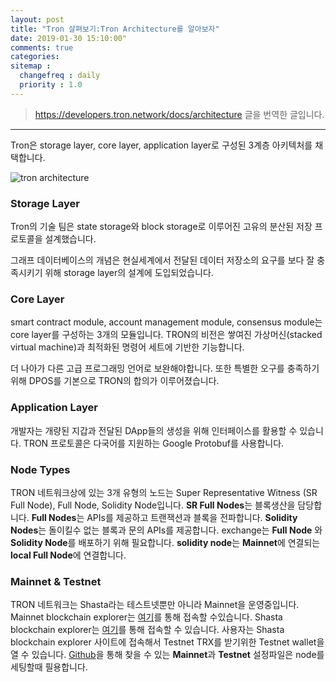 ```yaml
---
layout: post
title: "Tron 살펴보기:Tron Architecture를 알아보자"
date: 2019-01-30 15:10:00"
comments: true
categories: 
sitemap :
  changefreq : daily
  priority : 1.0
---
```

> https://developers.tron.network/docs/architecture 글을 번역한 글입니다.

---

Tron은 storage layer, core layer, application layer로 구성된 3계층 아키텍처를 채택합니다.

![tron architecture ](https://files.readme.io/61639e9-tronarchitecture.jpg)

### Storage Layer
Tron의 기술 팀은 state storage와 block storage로 이루어진 고유의 분산된 저장 프로토콜을 설계했습니다.

그래프 데이터베이스의 개념은 현실세계에서 전달된 데이터 저장소의 요구를 보다 잘 충족시키기 위해 storage layer의 설계에 도입되었습니다.

### Core Layer
smart contract module, account management module, consensus module는 core layer를 구성하는 3개의 모듈입니다. TRON의 비전은 쌓여진 가상머신(stacked virtual machine)과 최적화된 명령어 세트에 기반한 기능합니다.

더 나아가 다른 고급 프로그래밍 언어로 보완해야합니다.
또한 특별한 오구를 충족하기 위해 DPOS를 기본으로 TRON의 합의가 이루어졌습니다. 

### Application Layer
개발자는 개량된 지갑과 전달된 DApp들의 생성을 위해 인터페이스를 활용할 수 있습니다. TRON 프로토콜은
다국어를 지원하는 Google Protobuf를 사용합니다.

### Node Types
TRON 네트워크상에 있는 3개 유형의 노드는 Super Representative Witness (SR Full Node), Full Node, Solidity Node입니다.
**SR Full Nodes**는 블록생산을 담당합니다.
**Full Nodes**는 APIs를 제공하고 트랜잭션과 블록을 전파합니다.
**Solidity Nodes**는 돌이킬수 없는 블록과 문의 APIs를 제공합니다.
exchange는 **Full Node** 와 **Solidity Node**를 배포하기 위해 필요합니다. **solidity node**는  **Mainnet**에 연결되는 **local Full Node**에 연결합니다.


### Mainnet & Testnet
TRON 네트워크는 Shasta라는 테스트넷뿐만 아니라 Mainnet을 운영중입니다. Mainnet blockchain explorer는 [여기](https://tronscan.org/#/)를 통해 접속할 수있습니다. Shasta blockchain explorer는 [여기](https://explorer.shasta.trongrid.io/)를 통해 접속할 수 있습니다. 사용자는 Shasta blockchain explorer 사이트에 접속해서 Testnet TRX를 받기위한 Testnet wallet을 열 수 있습니다. [Github](https://github.com/tronprotocol/tron-deployment)을 통해 찾을 수 있는  **Mainnet**과 **Testnet** 설정파일은 node를 세팅할때 필용합니다.